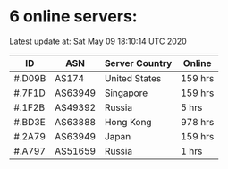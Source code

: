 # 6 online servers:

Latest update at: Sat May 09 18:10:14 UTC 2020

| ID | ASN | Server Country | Online |
| -- | --- | -------------- | ------ |
| #.D09B | AS174 | United States | 159 hrs |
| #.7F1D | AS63949 | Singapore | 159 hrs |
| #.1F2B | AS49392 | Russia | 5 hrs |
| #.BD3E | AS63888 | Hong Kong | 978 hrs |
| #.2A79 | AS63949 | Japan | 159 hrs |
| #.A797 | AS51659 | Russia | 1 hrs |

